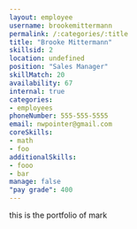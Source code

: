```yaml
--- 
layout: employee 
username: brookemittermann
permalink: /:categories/:title 
title: "Brooke Mittermann" 
skillsid: 2 
location: undefined
position: "Sales Manager"
skillMatch: 20
availability: 67
internal: true
categories: 
- employees
phoneNumber: 555-555-5555 
email: nwpointer@gmail.com
coreSkills:
- math 
- foo
additionalSkills:
- fooo
- bar
manage: false
"pay grade": 400
---
```


this is the portfolio of mark